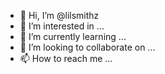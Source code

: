 - 👋 Hi, I’m @lilsmithz
- 👀 I’m interested in ...
- 🌱 I’m currently learning ...
- 💞️ I’m looking to collaborate on ...
- 📫 How to reach me ...

<!---
lilsmithz/lilsmithz is a ✨ special ✨ repository because its `README.md` (this file) appears on your GitHub profile.
You can click the Preview link to take a look at your changes.
--->
